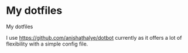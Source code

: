 # My dotfiles
My dotfiles

I use https://github.com/anishathalye/dotbot currently as it offers a lot of flexibility with a simple config file.
